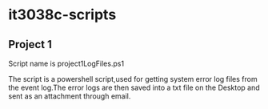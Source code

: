 # it3038c-scripts

## Project 1

Script name is project1LogFiles.ps1

The script is a powershell script,used for getting system error log files from the event log.The error logs are then saved into a txt file on the Desktop and sent as an attachment through email.


